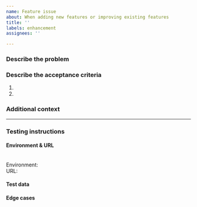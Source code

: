 ```yaml
---
name: Feature issue
about: When adding new features or improving existing features
title: ''
labels: enhancement
assignees: ''

---
```


<!--
Check the following when creating an issue:
* Did you add a proper title?
  * Start with a verb e.g. _Fix_ or _Update_ (imperative mood)
  * Only a capital at the start of the title (except for brand names e.g. _GitHub_)
  * No punctuation
* Did you add it in the right project ([Development](https://github.com/orgs/Phished-BV/projects/2/views/1))?
* Did you add the correct labels?
-->

### Describe the problem

### Describe the acceptance criteria

1.
2.

### Additional context
<!-- specifications, Figma designs, screenshots, videos, information for QA -->

---

### Testing instructions

#### Environment & URL

<br />Environment: ` `
<br />URL: ` `

#### Test data
<!-- database tables, environment variables, feature flags, Postman collection, permissions -->

#### Edge cases
<!-- non-happy paths that should be tested -->
